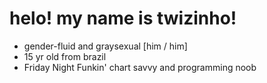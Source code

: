 # helo! my name is twizinho!

- gender-fluid and graysexual [him / him]
- 15 yr old from brazil
- Friday Night Funkin' chart savvy and programming noob
